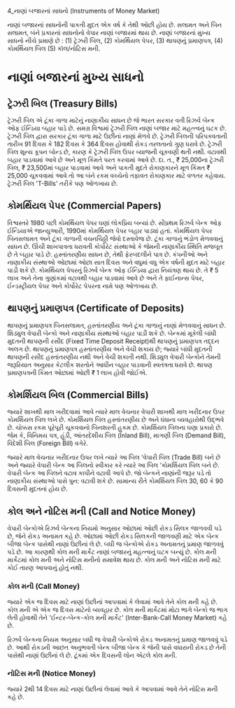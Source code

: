 4_નાણાં બજારનાં સાધનો
(Instruments of Money Market)

નાણાં બજારનાં સાધનોની પાકતી મુદત એક વર્ષ કે તેથી ઓછી હોય છે. સલામત અને બિન સલામત, બંને પ્રકારનાં સાધનોનો વેપાર નાણાં બજારમાં થાય છે. નાણાં બજારનાં મુખ્ય સાધનો નીચે પ્રમાણે છે :
(1) ટ્રેઝરી બિલ, (2) કોમર્થિયલ પેપર, (3) થાપણનું પ્રમાણપત્ર, (4) કોમર્થિયલ બિલ (5) કૉલ/નોટિસ મની.

# નાણાં બજારનાં મુખ્ય સાધનો

## ટ્રેઝરી બિલ (Treasury Bills)

ટ્રેઝરી બિલ એ ટૂંકા ગાળા માટેનું નાણાકીય સાધન છે જે ભારત સરકાર વતી રિઝર્વ બેન્ક ઓફ ઈન્ડિયા બહાર પાડે છે. સમગ્ર વિશ્વમાં ટ્રેઝરી બિલ નાણાં બજાર માટે મહત્ત્વનું ઘટક છે. ટ્રેઝરી બિલ દ્વારા સરકાર ટૂંકા ગાળા માટે ઉછીનાં નાણાં મેળવે છે. ટ્રેઝરી બિલની પરિપક્વતાની તારીખ 91 દિવસ કે 182 દિવસ કે 364 દિવસ હોવાથી રોકડ તરલતાનો ગુણ ધરાવે છે. ટ્રેઝરી બિલ શૂન્ય કૂપન બોન્ડ છે, કારણ કે ટ્રેઝરી બિલ ઉપર વ્યાજની ચૂકવણી થતી નથી. વટાવથી બહાર પાડવામાં આવે છે અને મૂળ કિંમતે પરત કરવામાં આવે છે. દા. ત., ₹ 25,000ના ટ્રેઝરી બિલ, ₹ 23,500માં બહાર પાડવામાં આવે અને પાકતી મુદતે રોકાણકારને મૂળ કિંમત ₹ 25,000 ચૂકવવામાં આવે તો આ બંને રકમ વચ્ચેનો તફાવત રોકાણકાર માટે વળતર કહેવાય. ટ્રેઝરી બિલ 'T-Bills' તરીકે પણ ઓળખાય છે.

## કોમર્થિયલ પેપર (Commercial Papers)

વિશ્વસ્તરે 1980 પછી કોમર્થિયલ પેપર ઘણાં લોકપ્રિય બન્યાં છે. સૌપ્રથમ રિઝર્વ બેન્ક ઓફ ઈન્ડિયાએ જાન્યુઆરી, 1990માં કોમર્થિયલ પેપર બહાર પાડ્યાં હતાં. કોમર્થિયલ પેપર બિનસલામત અને ટૂંકા ગાળાની વચનચિઠ્ઠી જેવો દસ્તાવેજ છે. ટૂંકા ગાળાનું ભંડોળ મેળવવાનું સાધન છે. ઊંચી શાખપાત્રતા ધરાવતી કોર્પોરેટ સંસ્થાઓ કે જેમની નાણાકીય સ્થિતિ મજબૂત છે તે બહાર પાડે છે. હસ્તાંતરણીય સાધન છે, તેથી ફેરબદલીને પાત્ર છે.
કંપનીઓ અને નાણાકીય સંસ્થાઓ ઓછામાં ઓછા સાત દિવસ અને વધુમાં વધુ એક વર્ષની મુદત માટે બહાર પાડી શકે છે. કોમર્થિયલ પેપરનું રિઝર્વ બેન્ક ઓફ ઈન્ડિયા દ્વારા નિયંત્રણ થાય છે. તે ₹ 5 લાખ અને તેના ગુણાંકમાં વટાવથી બહાર પાડવામાં આવે છે અને તે ફાઈનાન્સ પેપર, ઈન્ડસ્ટ્રીયલ પેપર અને કોર્પોરેટ પેપરના નામે પણ ઓળખાય છે.

## થાપણનું પ્રમાણપત્ર (Certificate of Deposits)

થાપણનું પ્રમાણપત્ર બિનસલામત, હસ્તાંતરણીય અને ટૂંકા ગાળાનું નાણાં મેળવવાનું સાધન છે. શિડ્યુલ વેપારી બેન્કો અને નાણાકીય સંસ્થાઓ બહાર પાડી શકે છે. બેન્કમાં મૂકેલી બાંધી મુદતની થાપણની રસીદ (Fixed Time Deposit Receipt)થી થાપણનું પ્રમાણપત્ર તદ્દન અલગ છે. થાપણનું પ્રમાણપત્ર હસ્તાંતરણીય અને વેચી શકાય છે; જ્યારે બાંધી મુદતની થાપણની રસીદ હસ્તાંતરણીય નથી અને વેચી શકાતી નથી. શિડ્યુલ વેપારી બેન્કોને તેમની જરૂરિયાત અનુસાર કેટલીક શરતોને આધીન બહાર પાડવાની સ્વતંત્રતા ધરાવે છે. થાપણ પ્રમાણપત્રની કિંમત ઓછામાં ઓછી ₹ 1 લાખ હોવી જોઈએ.

## કોમર્શિયલ બિલ (Commercial Bills)

જ્યારે શાખથી માલ ખરીદવામાં આવે ત્યારે માલ વેચનાર વેપારી શાખથી માલ ખરીદનાર ઉપર કોમર્શિયલ બિલ લખે છે. કોમર્શિયલ બિલ હસ્તાંતરણીય છે અને ધંધાના વ્યવહારોથી ઉદ્ભવે છે. ચોક્કસ રકમ પૂરેપૂરી ચૂકવવાનો બિનશરતી હુકમ છે.
કોમર્શિયલ બિલના ઘણા પ્રકારો છે. જેમ કે, વિનિમય પત્ર, હૂંડી, આંતરદેશીય બિલ (Inland Bill), માગણી બિલ (Demand Bill), વિદેશી બિલ (Foreign Bill) વગેરે.

જ્યારે માલ વેચનાર ખરીદનાર ઉપર લખે ત્યારે આ બિલ ‘વેપારી બિલ (Trade Bill) બને છે અને જ્યારે વેપારી બેન્ક આ બિલનો સ્વીકાર કરે ત્યારે આ બિલ ‘કોમર્શિયલ બિલ બને છે. વેપારી બેન્ક આ બિલને વટાવ કાપીને વટાવી આપે છે. જો બેન્કને નાણાંની જરૂર પડે તો નાણાકીય સંસ્થાઓ પાસે પુન: વટાવી શકે છે. સામાન્ય રીતે કોમર્શિયલ બિલ 30, 60 કે 90 દિવસની મુદતનાં હોય છે.

## કોલ અને નોટિસ મની (Call and Notice Money)

વેપારી બેન્કોએ રિઝર્વ બેન્કના નિયમો અનુસાર ઓછામાં ઓછી રોકડ સિલક જાળવવી પડે છે, જેને રોકડ અનામત કહે છે. ઓછામાં ઓછી રોકડ સિલકની જાળવણી માટે એક બેન્ક બીજા બેન્ક પાસેથી નાણાં ઉછીનાં લે છે. બધી જ બેન્કોએ રોકડ અનામતનું પ્રમાણ જાળવવું પડે છે. આ કારણથી કોલ મની માર્કેટ નાણાં બજારનું મહત્ત્વનું ઘટક બન્યું છે. કોલ મની માર્કેટમાં કોલ મની અને નોટિસ મનીનો સમાવેશ થાય છે. કોલ મની અને નોટિસ મની માટે કોઈ તારણ આપવાનું હોતું નથી.

### કોલ મની (Call Money)

જ્યારે એક જ દિવસ માટે નાણાં ઉછીનાં આપવામાં કે લેવામાં આવે તેને કોલ મની કહે છે. કોલ મની એ એક જ દિવસ માટેનો વ્યવહાર છે. કોલ મની માર્કેટમાં મોટા ભાગે બેન્કો જ ભાગ લેતી હોવાથી તેને 'ઈન્ટર-બેન્ક-કોલ મની માર્કેટ' (Inter-Bank-Call Money Market) કહે છે.

રિઝર્વ બેન્કના નિયમ અનુસાર બધી જ વેપારી બેન્કોએ રોકડ અનામતનું પ્રમાણ જાળવવું પડે છે. આથી રોકડની આછત અનુભવતી બેન્ક બીજા બેન્ક કે જેની પાસે વધારાની રોકડ છે તેની પાસેથી નાણાં ઉછીનાં લે છે. ટૂંકમાં એક દિવસની લોન એટલે કોલ મની.

### નોટિસ મની (Notice Money)

જ્યારે 2થી 14 દિવસ માટે નાણાં ઉછીનાં લેવામાં આવે કે આપવામાં આવે તેને નોટિસ મની કહે છે.
